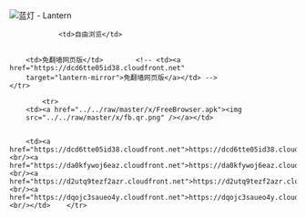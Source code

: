 

<img src="../../raw/master/x/8e0a2b81.c82003be.LanternYellow2.png" alt="蓝灯 - Lantern"/>
<table>
    <tr>
                
                <td>自由浏览</td>
        
        
        <td>免翻墙网页版</td>        <!-- <td><a href="https://dcd6tte05id38.cloudfront.net"
        target="lantern-mirror">免翻墙网页版</a></td> -->
    </tr>
    
            <tr>
        <td><a href="../../raw/master/x/FreeBrowser.apk"><img
        src="../../raw/master/x/fb.qr.png" /></a></td>

        
        <td><a href="https://dcd6tte05id38.cloudfront.net">https://dcd6tte05id38.cloudfront.net</a><br/><a href="https://da0kfywoj6eaz.cloudfront.net">https://da0kfywoj6eaz.cloudfront.net</a><br/><a href="https://d2utq9tezf2azr.cloudfront.net">https://d2utq9tezf2azr.cloudfront.net</a><br/><a href="https://dqojc3saueo4y.cloudfront.net">https://dqojc3saueo4y.cloudfront.net</a><br/></td>    </tr>
</table>
